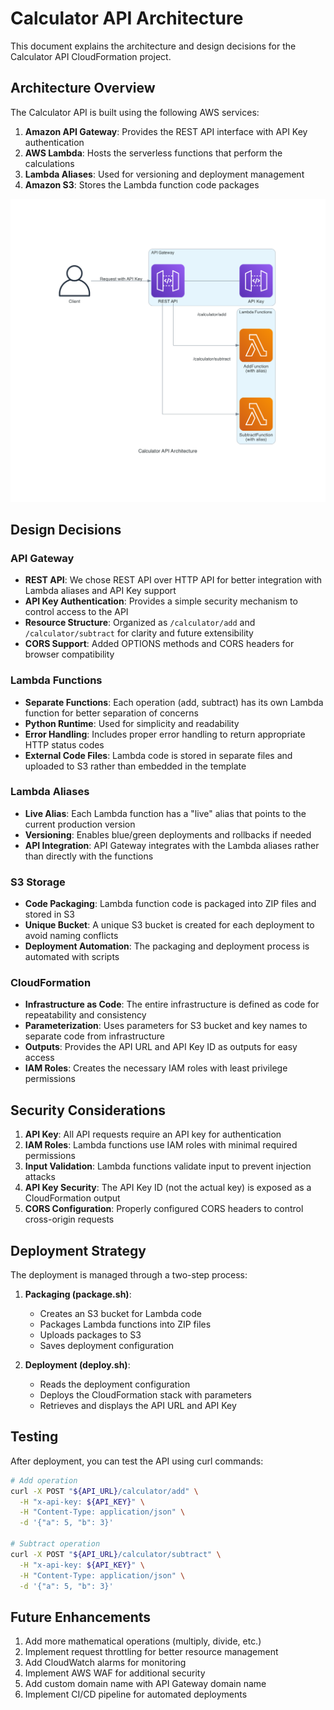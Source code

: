 # Calculator API Architecture

This document explains the architecture and design decisions for the Calculator API CloudFormation project.

## Architecture Overview

The Calculator API is built using the following AWS services:

1. **Amazon API Gateway**: Provides the REST API interface with API Key authentication
2. **AWS Lambda**: Hosts the serverless functions that perform the calculations
3. **Lambda Aliases**: Used for versioning and deployment management
4. **Amazon S3**: Stores the Lambda function code packages

![Architecture Diagram](./generated-diagrams/calculator-api-architecture.png.png)

## Design Decisions

### API Gateway

- **REST API**: We chose REST API over HTTP API for better integration with Lambda aliases and API Key support
- **API Key Authentication**: Provides a simple security mechanism to control access to the API
- **Resource Structure**: Organized as `/calculator/add` and `/calculator/subtract` for clarity and future extensibility
- **CORS Support**: Added OPTIONS methods and CORS headers for browser compatibility

### Lambda Functions

- **Separate Functions**: Each operation (add, subtract) has its own Lambda function for better separation of concerns
- **Python Runtime**: Used for simplicity and readability
- **Error Handling**: Includes proper error handling to return appropriate HTTP status codes
- **External Code Files**: Lambda code is stored in separate files and uploaded to S3 rather than embedded in the template

### Lambda Aliases

- **Live Alias**: Each Lambda function has a "live" alias that points to the current production version
- **Versioning**: Enables blue/green deployments and rollbacks if needed
- **API Integration**: API Gateway integrates with the Lambda aliases rather than directly with the functions

### S3 Storage

- **Code Packaging**: Lambda function code is packaged into ZIP files and stored in S3
- **Unique Bucket**: A unique S3 bucket is created for each deployment to avoid naming conflicts
- **Deployment Automation**: The packaging and deployment process is automated with scripts

### CloudFormation

- **Infrastructure as Code**: The entire infrastructure is defined as code for repeatability and consistency
- **Parameterization**: Uses parameters for S3 bucket and key names to separate code from infrastructure
- **Outputs**: Provides the API URL and API Key ID as outputs for easy access
- **IAM Roles**: Creates the necessary IAM roles with least privilege permissions

## Security Considerations

1. **API Key**: All API requests require an API key for authentication
2. **IAM Roles**: Lambda functions use IAM roles with minimal required permissions
3. **Input Validation**: Lambda functions validate input to prevent injection attacks
4. **API Key Security**: The API Key ID (not the actual key) is exposed as a CloudFormation output
5. **CORS Configuration**: Properly configured CORS headers to control cross-origin requests

## Deployment Strategy

The deployment is managed through a two-step process:

1. **Packaging (package.sh)**:
   - Creates an S3 bucket for Lambda code
   - Packages Lambda functions into ZIP files
   - Uploads packages to S3
   - Saves deployment configuration

2. **Deployment (deploy.sh)**:
   - Reads the deployment configuration
   - Deploys the CloudFormation stack with parameters
   - Retrieves and displays the API URL and API Key

## Testing

After deployment, you can test the API using curl commands:

```bash
# Add operation
curl -X POST "${API_URL}/calculator/add" \
  -H "x-api-key: ${API_KEY}" \
  -H "Content-Type: application/json" \
  -d '{"a": 5, "b": 3}'

# Subtract operation
curl -X POST "${API_URL}/calculator/subtract" \
  -H "x-api-key: ${API_KEY}" \
  -H "Content-Type: application/json" \
  -d '{"a": 5, "b": 3}'
```

## Future Enhancements

1. Add more mathematical operations (multiply, divide, etc.)
2. Implement request throttling for better resource management
3. Add CloudWatch alarms for monitoring
4. Implement AWS WAF for additional security
5. Add custom domain name with API Gateway domain name
6. Implement CI/CD pipeline for automated deployments
